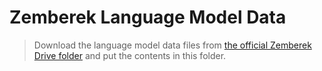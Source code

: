 # Zemberek Language Model Data
> Download the language model data files from [the official Zemberek Drive folder](https://drive.google.com/drive/folders/1jb4ei8rbBRfBmK1WrhdjqyEkVZmieZpI?usp=sharing) and put the contents in this folder.